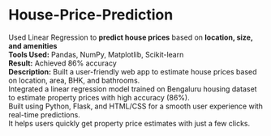 # House-Price-Prediction
Used Linear Regression to **predict house prices** based on **location, size, and amenities** <br/>
**Tools Used:** Pandas, NumPy, Matplotlib, Scikit-learn <br/>
**Result:** Achieved 86% accuracy <br/>
**Description:**
Built a user-friendly web app to estimate house prices based on location, area, BHK, and bathrooms. <br/>
Integrated a linear regression model trained on Bengaluru housing dataset to estimate property prices with high accuracy (86%). <br/>
Built using Python, Flask, and HTML/CSS for a smooth user experience with real-time predictions. <br/>
It helps users quickly get property price estimates with just a few clicks. <br/>


